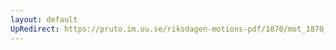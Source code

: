 ```yaml
---
layout: default
UpRedirect: https://pruto.im.uu.se/riksdagen-motions-pdf/1870/mot_1870__fk__15.pdf
---
```

